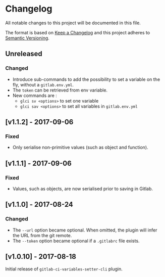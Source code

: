 # Changelog

All notable changes to this project will be documented in this file.

The format is based on [Keep a Changelog](http://keepachangelog.com/) and this project adheres to [Semantic Versioning](http://semver.org/).

## Unreleased

### Changed

- Introduce sub-commands to add the possibility to set a variable on the fly, without a `gitlab.env.yml`.
- The `token` can be retrieved from env variable.
- New commands are :
    - `glci sv <options>` to set one variable
    - `glci sav <options>` to set all variables in `gitlab.env.yml`

## [v1.1.2] - 2017-09-06

### Fixed

- Only serialise non-primitive values (such as object and function).

## [v1.1.1] - 2017-09-06

### Fixed

- Values, such as objects, are now serialised prior to saving in Gitlab.

## [v1.1.0] - 2017-08-24

### Changed

- The `--url` option became optional. When omitted, the plugin will infer the URL from the git remote.
- The `--token` option became optional if a `.gitlabrc` file exists.

## [v1.0.10] - 2017-08-18

Initial release of `gitlab-ci-variables-setter-cli` plugin.

